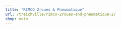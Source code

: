 ```yaml
---
title: "RIMCO 2roues & Pneumatique"
url: /treichville/rimco-2roues-and-pneumatique-2/
shop: moto
---
```

